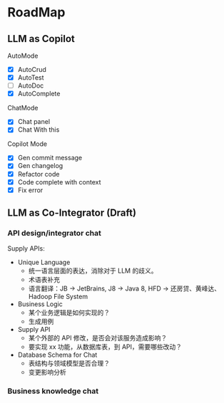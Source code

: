 # RoadMap

## LLM as Copilot

AutoMode

- [x] AutoCrud
- [x] AutoTest
- [ ] AutoDoc
- [x] AutoComplete

ChatMode

- [x] Chat panel
- [x] Chat With this

Copilot Mode

- [x] Gen commit message
- [x] Gen changelog
- [x] Refactor code
- [x] Code complete with context
- [x] Fix error

## LLM as Co-Integrator (Draft)

### API design/integrator chat

Supply APIs:

- Unique Language
    - 统一语言层面的表达，消除对于 LLM 的歧义。
    - 术语表补充
    - 语言翻译：JB -> JetBrains, J8 -> Java 8, HFD -> 还房贷、黄峰达、Hadoop File System
- Business Logic
    - 某个业务逻辑是如何实现的？
    - 生成用例
- Supply API
    - 某个外部的 API 修改，是否会对该服务造成影响？
    - 要实现 xx 功能，从数据库表，到 API，需要哪些改动？
- Database Schema for Chat
    - 表结构与领域模型是否合理？
    - 变更影响分析

### Business knowledge chat


